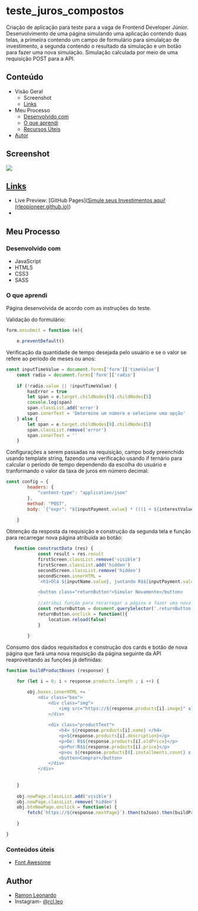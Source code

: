 # teste_juros_compostos
Criação de aplicação para teste para a vaga de Frontend Developer Júnior. Desenvolvimento de uma página simulando uma aplicação contendo duas telas, a primeiira contendo um campo de formulário para simulalçao de investimento, a segunda contendo o resultado da simulação e um botão para fazer uma nova simulação. Simulação calculada por meio de uma requisição POST para a API.

## Conteúdo

- Visão Geral
  - Screenshot
  - [Links](https://github.com/Rleopioneer/teste_juros_compostos/blob/master/README.md#links)
- Meu Processo
  - [Desenvolvido com](https://github.com/Rleopioneer/teste_juros_compostos/blob/master/README.md#built-with)
  - [O que aprendi](https://github.com/Rleopioneer/teste_juros_compostos/master/README.md#what-i-learned)
  - [Recursos Úteis](https://github.com/Rleopioneer/teste_juros_compostos/master/README.md#useful-resources)
- [Autor](https://github.com/Rleopioneer/teste_juros_compostos/master/README.md#author)



## Screenshot

![](C:\Users\ramon\Workspace\FFSJS\Projetos\Testes\juros_compostos\img\screenshot.png)



## [Links](https://github.com/Rleopioneer/teste_juros_compostos/blob/master/README.md#links)

- Live Preview: [GitHub Pages]([Simule seus Investimentos aqui! (rleopioneer.github.io)](https://rleopioneer.github.io/juros_compostos/))
- 

## Meu Processo

### Desenvolvido com

- JavaScript
- HTML5
- CSS3
- SASS

### O que aprendi

Página desenvolvida de acordo com as instruções do teste. 

Validação do formulário:

```javascript
form.onsubmit = function (e){

    e.preventDefault()
```



Verificação da quantidade de tempo desejada pelo usuário e se o valor se refere ao período de meses ou anos:

```javascript
const inputTimeValue = document.forms['form']['timeValue']
    const radio = document.forms['form']['radio']
                
    if (!radio.value || !inputTimeValue) {
        hasError = true
        let span = e.target.childNodes[9].childNodes[5]
        console.log(span)
        span.classList.add('error')
        span.innerText = 'Determine um número e selecione uma opção'
    } else {
        let span = e.target.childNodes[9].childNodes[5]
        span.classList.remove('error')
        span.innerText = ''
    }
```

Configurações a serem passadas na requisição, campo body preenchido usando template string, fazendo uma verificação usando if ternário para calcular o período de tempo dependendo da escolha do usuário e tranformando o valor da taxa de juros em número decimal:

```javascript
const config = {
        headers: {
            "content-type": "application/json"
        },
        method: "POST",
        body: `{"expr": "${inputPayment.value} * (((1 + ${interestValue / 100}) ^ ${radio.value === 'anos'? (inputTimeValue.value  * 12): inputTimeValue.value} - 1) / ${interestValue / 100})"}`,
        
    }
```

Obtenção da resposta da requisição e construção da segunda tela e função para recarregar nova página atribuída ao botão:

```javascript
   function constructData (res) {
            const result = res.result
            firstScreen.classList.remove('visible')
            firstScreen.classList.add('hidden')
            secondScreen.classList.remove('hidden')
            secondScreen.innerHTML = 
            `<h1>Olá ${inputName.value}, juntando R$${inputPayment.value}.00 todo mês, você terá o valor de R$${parseFloat(result).toFixed(2)} em ${inputTimeValue.value} ${radio.value}</h1>

            <button class="returnButton">Simular Novamente</button>
            `
            //atribui função para recarregar a página e fazer uma nova simulação
            const returnButton = document.querySelector('.returnButton')
            returnButton.onclick = function(){
                location.reload(false)
            }
        
        }
```



Consumo dos dados requisitados e construção dos cards e botão de nova página que fará uma nova requisição da página seguinte da API reaproveitando as funções já definidas:

```js
function buildProductBoxes (response) {

    for (let i = 0; i < response.products.length ; i ++) {

        obj.boxes.innerHTML += `
            <div class="box">
                <div class="img">
                    <img src="https://${response.products[i].image}" alt="Porduct Image" class="product_img">
                </div>
                 
                <div class="productText">    
                    <h4> ${response.products[i].name} </h4>
                    <p>${response.products[i].description}</p>
                    <p>De: R$${response.products[i].oldPrice}</p>
                    <p>Por:R$${response.products[i].price}</p>
                    <p>ou ${response.products[0].installments.count} x de R$${response.products[0].installments.value}</p>
                    <button>Comprar</button>
                </div>
            </div>
            `
        
    }
    
    obj.newPage.classList.add('visible')
    obj.newPage.classList.remove('hidden')
    obj.btnNewPage.onclick = function(e) {
        fetch(`https://${response.nextPage}`).then(toJson).then(buildProductBoxes).catch(errorMsg)
    
    }

}
```

### Conteúdos úteis

- [Font Awesome](https://fontawesome.com/)

## Author

- [Ramon Leonardo](https://www.linkedin.com/in/ramon-leonardo-rx/)
- Instagram- [@rcl.leo](https://www.instagram.com/rcl.leo/)
